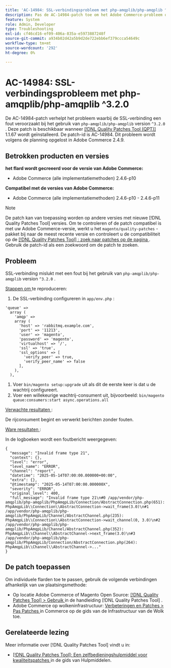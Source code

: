 ```yaml
---
title: 'AC-14984: SSL-verbindingsprobleem met php-amqplib/php-amqplib ^3.2.0'
description: Pas de AC-14984-patch toe om het Adobe Commerce-probleem op te lossen waarbij een fout optreedt bij het gebruik van php-amqplib/php-amqplib versie ^3.2.0.
feature: System
role: Admin, Developer
type: Troubleshooting
exl-id: cf46cd16-ef09-406a-835a-e5973887248f
source-git-commit: a934b02d42a5b9d2de722ebb6ef379ccca54649c
workflow-type: tm+mt
source-wordcount: '292'
ht-degree: 0%

---
```


# AC-14984: SSL-verbindingsprobleem met php-amqplib/php-amqplib ^3.2.0

De AC-14984-patch verhelpt het probleem waarbij de SSL-verbinding een fout veroorzaakt bij het gebruik van `php-amqplib/php-amqplib` version `^3.2.0` . Deze patch is beschikbaar wanneer [[!DNL Quality Patches Tool (QPT)]](/help/tools/quality-patches-tool/quality-patches-tool-to-self-serve-quality-patches.md) 1.1.67 wordt geïnstalleerd. De patch-id is AC-14984. Dit probleem wordt volgens de planning opgelost in Adobe Commerce 2.4.9.

## Betrokken producten en versies

**het flard wordt gecreeerd voor de versie van Adobe Commerce:**

* Adobe Commerce (alle implementatiemethoden) 2.4.6-p10

**Compatibel met de versies van Adobe Commerce:**

* Adobe Commerce (alle implementatiemethoden) 2.4.6-p10 - 2.4.6-p11

>[!NOTE]
>
>De patch kan van toepassing worden op andere versies met nieuwe [!DNL Quality Patches Tool] versies. Om te controleren of de patch compatibel is met uw Adobe Commerce-versie, werkt u het `magento/quality-patches` -pakket bij naar de meest recente versie en controleert u de compatibiliteit op de [[!DNL Quality Patches Tool] : zoek naar patches op de pagina ](https://experienceleague.adobe.com/tools/commerce-quality-patches/index.html?lang=nl-NL) . Gebruik de patch-id als een zoekwoord om de patch te zoeken.

## Probleem

SSL-verbinding mislukt met een fout bij het gebruik van `php-amqplib/php-amqplib` version `^3.2.0` .

<u> Stappen om </u> te reproduceren:

1. De SSL-verbinding configureren in `app/env.php` :

```
'queue' =>
  array (
    'amqp' =>
    array (
      'host' => 'rabbitmq.example.com',
      'port' => '11213',
      'user' => 'magento',
      'password' => 'magento',
      'virtualhost' => '/',
      'ssl' => 'true',
      'ssl_options' => [
        'verify_peer' => true,
        'verify_peer_name' => false
      ],
    ),
  ),
```

1. Voer `bin/magento setup:upgrade` uit als dit de eerste keer is dat u de wachtrij configureert.
1. Voer een willekeurige wachtrij-consument uit, bijvoorbeeld: `bin/magento queue:consumers:start async.operations.all`

<u> Verwachte resultaten </u>:

De rijconsument begint en verwerkt berichten zonder fouten.

<u> Ware resultaten </u>:

In de logboeken wordt een foutbericht weergegeven:

```
{
  "message": "Invalid frame type 21",
  "context": {},
  "level": "error",
  "level_name": "ERROR",
  "channel": "report",
  "datetime": "2025-05-14T07:00:00.000000+00:00",
  "extra": {},
  "@timestamp": "2025-05-14T07:00:00.000000X",
  "severity": "ERROR",
  "original_level": 400,
  "full_message": "Invalid frame type 21\n#0 /app/vendor/php-amqplib/php-amqplib/PhpAmqpLib/Connection/AbstractConnection.php(651): PhpAmqpLib\\Connection\\AbstractConnection->wait_frame(3.0)\n#1 /app/vendor/php-amqplib/php-amqplib/PhpAmqpLib/Channel/AbstractChannel.php(235): PhpAmqpLib\\Connection\\AbstractConnection->wait_channel(0, 3.0)\n#2 /app/vendor/php-amqplib/php-amqplib/PhpAmqpLib/Channel/AbstractChannel.php(352): PhpAmqpLib\\Channel\\AbstractChannel->next_frame(3.0)\n#3 /app/vendor/php-amqplib/php-amqplib/PhpAmqpLib/Connection/AbstractConnection.php(264): PhpAmqpLib\\Channel\\AbstractChannel->..."
}
```

## De patch toepassen

Om individuele flarden toe te passen, gebruik de volgende verbindingen afhankelijk van uw plaatsingsmethode:

* Op locatie Adobe Commerce of Magento Open Source: [[!DNL Quality Patches Tool] > Gebruik ](/help/tools/quality-patches-tool/usage.md) in de handleiding [!DNL Quality Patches Tool] .
* Adobe Commerce op wolkeninfrastructuur: [ Verbeteringen en Patches > Pas Patches ](https://experienceleague.adobe.com/docs/commerce-cloud-service/user-guide/develop/upgrade/apply-patches.html?lang=nl-NL) in Commerce op de gids van de Infrastructuur van de Wolk toe.

## Gerelateerde lezing

Meer informatie over [!DNL Quality Patches Tool] vindt u in:

* [[!DNL Quality Patches Tool]: Een zelfbedieningshulpmiddel voor kwaliteitspatches ](/help/tools/quality-patches-tool/quality-patches-tool-to-self-serve-quality-patches.md) in de gids van Hulpmiddelen.
